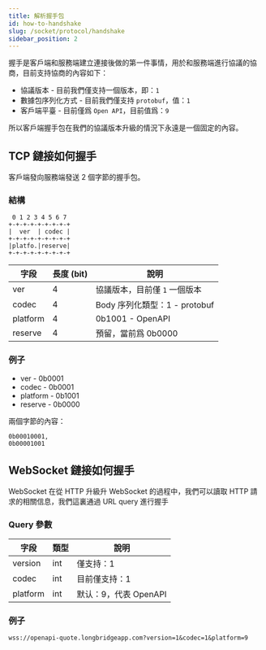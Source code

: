```yaml
---
title: 解析握手包
id: how-to-handshake
slug: /socket/protocol/handshake
sidebar_position: 2
---
```


握手是客戶端和服務端建立連接後做的第一件事情，用於和服務端進行協議的協商，目前支持協商的內容如下：

- 協議版本 - 目前我們僅支持一個版本，即：`1`
- 數據包序列化方式 - 目前我們僅支持 `protobuf`，值：`1`
- 客戶端平臺 - 目前僅爲 `Open API`，目前值爲：`9`

所以客戶端握手包在我們的協議版本升級的情況下永遠是一個固定的內容。

## TCP 鏈接如何握手

客戶端發向服務端發送 2 個字節的握手包。

### 結構

```
 0 1 2 3 4 5 6 7
+-+-+-+-+-+-+-+-+
|  ver  | codec |
+-+-+-+-+-+-+-+-+
|platfo.|reserve|
+-+-+-+-+-+-+-+-+
```

| 字段     | 長度 (bit) | 說明                          |
| -------- | ---------- | ----------------------------- |
| ver      | 4          | 協議版本，目前僅 `1` 一個版本 |
| codec    | 4          | Body 序列化類型：1 - protobuf |
| platform | 4          | 0b1001 - OpenAPI              |
| reserve  | 4          | 預留，當前爲 0b0000           |

### 例子

- ver - 0b0001
- codec - 0b0001
- platform - 0b1001
- reserve - 0b0000

兩個字節的內容：

```
0b00010001,
0b00001001
```

## WebSocket 鏈接如何握手

WebSocket 在從 HTTP 升級升 WebSocket 的過程中，我們可以讀取 HTTP 請求的相關信息，我們這裏通過 URL query 進行握手

### Query 參數

| 字段     | 類型 | 說明          |
| -------- | ---- | ------------- |
| version  | int  | 僅支持：1     |
| codec    | int  | 目前僅支持：1 |
| platform | int  | 默认：9，代表 OpenAPI      |

### 例子

```
wss://openapi-quote.longbridgeapp.com?version=1&codec=1&platform=9
```
